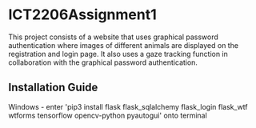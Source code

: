 # ICT2206Assignment1

This project consists of a website that uses graphical password authentication where images of different animals are displayed on the registration and login page.
It also uses a gaze tracking function in collaboration with the graphical password authentication.

## Installation Guide
Windows - enter 'pip3 install flask flask_sqlalchemy flask_login flask_wtf wtforms tensorflow opencv-python pyautogui' onto terminal 
